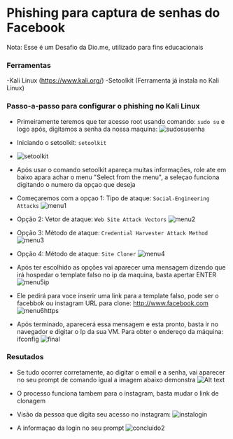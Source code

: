 # Phishing para captura de senhas do Facebook
Nota: Esse é um Desafio da Dio.me, utilizado para fins educacionais
### Ferramentas

-Kali Linux (https://www.kali.org/)
-Setoolkit (Ferramenta já instala no Kali Linux)

### Passo-a-passo para configurar o phishing no Kali Linux

- Primeiramente teremos que ter acesso root usando comando: ``` sudo su ``` e logo após, digitamos a senha da nossa maquina:
  ![sudosusenha](https://github.com/user-attachments/assets/11954fb0-4d6b-470e-9c94-2f2981e0b6f6)

- Iniciando o setoolkit: ``` setoolkit ```
- ![setoolkit](https://github.com/user-attachments/assets/56fa3fbd-0567-4324-9b73-00b9f05cb1f1)

- Após usar o comando setoolkit apareça muitas informaçôes, role ate em baixo apara achar o menu "Select from the menu", a seleçao funciona digitando o numero da opçao que deseja
- Começaremos com a opçao 1: Tipo de ataque: ``` Social-Engineering Attacks ```
  ![menu1](https://github.com/user-attachments/assets/c398840c-522b-49d1-be00-eede6c1149c6)

- Opção 2: Vetor de ataque: ``` Web Site Attack Vectors ```
  ![menu2](https://github.com/user-attachments/assets/27195cc3-e50c-4562-a2d7-9e14c622ff96)

- Opção 3: Método de ataque: ```Credential Harvester Attack Method ```
   ![menu3](https://github.com/user-attachments/assets/7a57338c-4617-4f67-836f-16a57e98c431)

- Opção 4: Método de ataque: ``` Site Cloner ```
 ![menu4](https://github.com/user-attachments/assets/7b1f7ba2-d629-4ecf-a3fe-66dee47c105a)
  
- Após ter escolhido as opções vai aparecer uma mensagem dizendo que irá hospedar o template falso no ip da maquina, basta apertar ENTER
  ![menu5ip](https://github.com/user-attachments/assets/26ffcfd0-a01e-44e6-bdc5-0e928da8a8c1)

- Ele pedirá para voce inserir uma link para a template falso, pode ser o facebbok ou instagram URL para clone: http://www.facebook.com
 ![menu6https](https://github.com/user-attachments/assets/c9c9f1d5-c280-4edb-af2e-8c113c2292bf)

- Após terminado, aparecerá essa mensagem e esta pronto, basta ir no navegador e digitar o Ip da sua VM. Para obter o endereço da máquina: ifconfig
  ![final](https://github.com/user-attachments/assets/027939e2-fed5-4336-81f6-4389e598d3db)

### Resutados
- Se tudo ocorrer corretamente, ao digitar o email e a senha, vai aparecer no seu prompt de comando igual a imagem abaixo demonstra
![Alt text](./passwd.png "Optional title")

- O processo funciona tambem para o instagram, basta mudar o link de clonagem

- Visão da pessoa que digita seu acesso no instagram:
 ![instalogin](https://github.com/user-attachments/assets/19710169-f27b-4494-83c8-e89187472132)

- A informaçao da login no seu prompt
![concluido2](https://github.com/user-attachments/assets/f06db0ad-abdc-4abd-ac37-5f64db669ca7)

  
